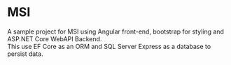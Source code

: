 # MSI
A sample project for MSI using Angular front-end, bootstrap for styling and ASP.NET Core WebAPI Backend.   
This use EF Core as an ORM and SQL Server Express as a database to persist data.

